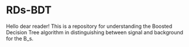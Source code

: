 # RDs-BDT
Hello dear reader! This is a repository for understanding the Boosted Decision Tree algorithm in distinguishing between signal and background for the B_s.
